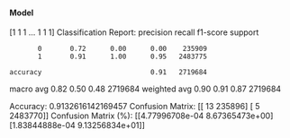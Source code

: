 #### Model
[1 1 1 ... 1 1 1]
Classification Report:
              precision    recall  f1-score   support

           0       0.72      0.00      0.00    235909
           1       0.91      1.00      0.95   2483775

    accuracy                           0.91   2719684
   macro avg       0.82      0.50      0.48   2719684
weighted avg       0.90      0.91      0.87   2719684

Accuracy: 0.9132616142169457
Confusion Matrix:
[[     13  235896]
 [      5 2483770]]
Confusion Matrix (%):
[[4.77996708e-04 8.67365473e+00]
 [1.83844888e-04 9.13256834e+01]]

